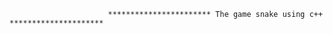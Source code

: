                           
                          
                          
                          
                          *********************** The game snake using c++ *********************
